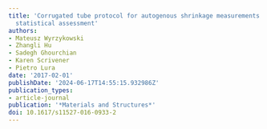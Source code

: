```yaml
---
title: 'Corrugated tube protocol for autogenous shrinkage measurements: review and
  statistical assessment'
authors:
- Mateusz Wyrzykowski
- Zhangli Hu
- Sadegh Ghourchian
- Karen Scrivener
- Pietro Lura
date: '2017-02-01'
publishDate: '2024-06-17T14:55:15.932986Z'
publication_types:
- article-journal
publication: '*Materials and Structures*'
doi: 10.1617/s11527-016-0933-2
---
```

